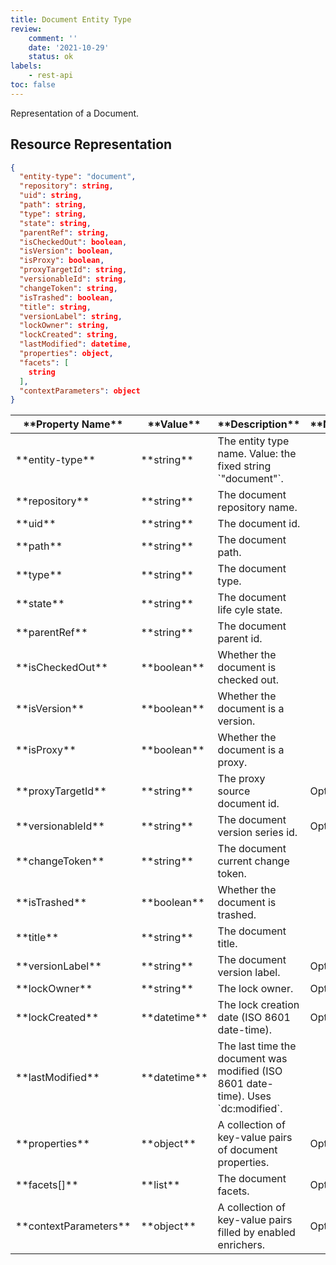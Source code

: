 ```yaml
---
title: Document Entity Type
review:
    comment: ''
    date: '2021-10-29'
    status: ok
labels:
    - rest-api
toc: false
---
```


Representation of a Document.

## Resource Representation

```json
{
  "entity-type": "document",
  "repository": string,
  "uid": string,
  "path": string,
  "type": string,
  "state": string,
  "parentRef": string,
  "isCheckedOut": boolean,
  "isVersion": boolean,
  "isProxy": boolean,
  "proxyTargetId": string,
  "versionableId": string,
  "changeToken": string,
  "isTrashed": boolean,
  "title": string,
  "versionLabel": string,
  "lockOwner": string,
  "lockCreated": string,
  "lastModified": datetime,
  "properties": object,
  "facets": [
    string
  ],
  "contextParameters": object
}
```

<div class="table-scroll">
  <table>
    <thead>
      <tr>
        <th>**Property Name**</th>
        <th>**Value**</th>
        <th>**Description**</th>
        <th>**Notes**</th>
      </tr>
    </thead>
    <tbody>
      <tr>
        <td>**entity-type**</td>
        <td>**string**</td>
        <td>The entity type name. Value: the fixed string `"document"`.</td>
        <td></td>
      </tr>
      <tr>
        <td>**repository**</td>
        <td>**string**</td>
        <td>The document repository name.</td>
        <td></td>
      </tr>
      <tr>
        <td>**uid**</td>
        <td>**string**</td>
        <td>The document id.</td>
        <td></td>
      </tr>
      <tr>
        <td>**path**</td>
        <td>**string**</td>
        <td>The document path.</td>
        <td></td>
      </tr>
      <tr>
        <td>**type**</td>
        <td>**string**</td>
        <td>The document type.</td>
        <td></td>
      </tr>
      <tr>
        <td>**state**</td>
        <td>**string**</td>
        <td>The document life cyle state.</td>
        <td></td>
      </tr>
      <tr>
        <td>**parentRef**</td>
        <td>**string**</td>
        <td>The document parent id.</td>
        <td></td>
      </tr>
      <tr>
        <td>**isCheckedOut**</td>
        <td>**boolean**</td>
        <td>Whether the document is checked out.</td>
        <td></td>
      </tr>
      <tr>
        <td>**isVersion**</td>
        <td>**boolean**</td>
        <td>Whether the document is a version.</td>
        <td></td>
      </tr>
      <tr>
        <td>**isProxy**</td>
        <td>**boolean**</td>
        <td>Whether the document is a proxy.</td>
        <td></td>
      </tr>
      <tr>
        <td>**proxyTargetId**</td>
        <td>**string**</td>
        <td>The proxy source document id.</td>
        <td>Optional</td>
      </tr>
      <tr>
        <td>**versionableId**</td>
        <td>**string**</td>
        <td>The document version series id.</td>
        <td>Optional</td>
      </tr>
      <tr>
        <td>**changeToken**</td>
        <td>**string**</td>
        <td>The document current change token.</td>
        <td></td>
      </tr>
      <tr>
        <td>**isTrashed**</td>
        <td>**boolean**</td>
        <td>Whether the document is trashed.</td>
        <td></td>
      </tr>
      <tr>
        <td>**title**</td>
        <td>**string**</td>
        <td>The document title.</td>
        <td></td>
      </tr>
      <tr>
        <td>**versionLabel**</td>
        <td>**string**</td>
        <td>The document version label.</td>
        <td>Optional</td>
      </tr>
      <tr>
        <td>**lockOwner**</td>
        <td>**string**</td>
        <td>The lock owner.</td>
        <td>Optional</td>
      </tr>
      <tr>
        <td>**lockCreated**</td>
        <td>**datetime**</td>
        <td>The lock creation date (ISO 8601 date-time).</td>
        <td>Optional</td>
      </tr>
      <tr>
        <td>**lastModified**</td>
        <td>**datetime**</td>
        <td>The last time the document was modified (ISO 8601 date-time). Uses `dc:modified`.</td>
        <td></td>
      </tr>
      <tr>
        <td>**properties**</td>
        <td>**object**</td>
        <td>A collection of key-value pairs of document properties.</td>
        <td>Optional</td>
      </tr>
      <tr>
        <td>**facets[]**</td>
        <td>**list**</td>
        <td>The document facets.</td>
        <td>Optional</td>
      </tr>
      <tr>
        <td>**contextParameters**</td>
        <td>**object**</td>
        <td>A collection of key-value pairs filled by enabled enrichers.</td>
        <td>Optional</td>
      </tr>
    </tbody>
  </table>
</div>

